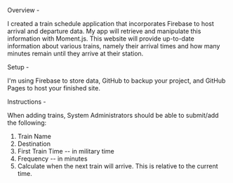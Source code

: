 Overview - 

I created a train schedule application that incorporates Firebase to host arrival and departure data. My app will retrieve and manipulate this information with Moment.js. This website will provide up-to-date information about various trains, namely their arrival times and how many minutes remain until they arrive at their station.

Setup - 

I'm using Firebase to store data, GitHub to backup your project, and GitHub Pages to host your finished site.

Instructions -

When adding trains, System Administrators should be able to submit/add the following:
1) Train Name
2) Destination 
3) First Train Time -- in military time
4) Frequency -- in minutes
5) Calculate when the next train will arrive.  This is relative to the current time.
